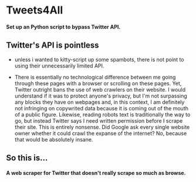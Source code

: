 
# Tweets4All

#### Set up an Python script to bypass Twitter API. 

## Twitter's API is pointless
* unless i wanted to kitty-script up some spambots, there is not point to using their unnecessarily
  limited API. 

* There is essentially no technological difference between me going through these pages with a browser
  or scrolling on these pages. Yet, Twitter outright bans the use of web crawlers on their website. I
  would understand if it was to protect anyone's privacy, but I'm not surpassing any blocks they have 
  on webpages and, in this context, I am definitely not infringing on copywrited data because it is 
  coming out of the mouth of a public figure. Likewise, reading robots text is traditionally the way to
  go, but instead Twitter says I need written permission before I scrape their site. This is entirely 
  nonsense. Did Google ask every single website owner whether it could crawl the expanse of the internet?
  No, because that would be absolutely insane.

## So this is...
#### A web scraper for Twitter that doesn't really scrape so much as browse. 
